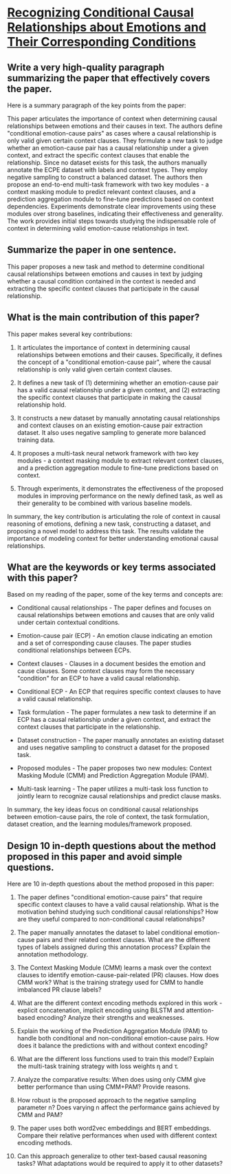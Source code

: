 # [Recognizing Conditional Causal Relationships about Emotions and Their   Corresponding Conditions](https://arxiv.org/abs/2311.16579)

## Write a very high-quality paragraph summarizing the paper that effectively covers the paper.

 Here is a summary paragraph of the key points from the paper:

This paper articulates the importance of context when determining causal relationships between emotions and their causes in text. The authors define "conditional emotion-cause pairs" as cases where a causal relationship is only valid given certain context clauses. They formulate a new task to judge whether an emotion-cause pair has a causal relationship under a given context, and extract the specific context clauses that enable the relationship. Since no dataset exists for this task, the authors manually annotate the ECPE dataset with labels and context types. They employ negative sampling to construct a balanced dataset. The authors then propose an end-to-end multi-task framework with two key modules - a context masking module to predict relevant context clauses, and a prediction aggregation module to fine-tune predictions based on context dependencies. Experiments demonstrate clear improvements using these modules over strong baselines, indicating their effectiveness and generality. The work provides initial steps towards studying the indispensable role of context in determining valid emotion-cause relationships in text.


## Summarize the paper in one sentence.

 This paper proposes a new task and method to determine conditional causal relationships between emotions and causes in text by judging whether a causal condition contained in the context is needed and extracting the specific context clauses that participate in the causal relationship.


## What is the main contribution of this paper?

 This paper makes several key contributions:

1. It articulates the importance of context in determining causal relationships between emotions and their causes. Specifically, it defines the concept of a "conditional emotion-cause pair", where the causal relationship is only valid given certain context clauses. 

2. It defines a new task of (1) determining whether an emotion-cause pair has a valid causal relationship under a given context, and (2) extracting the specific context clauses that participate in making the causal relationship hold.

3. It constructs a new dataset by manually annotating causal relationships and context clauses on an existing emotion-cause pair extraction dataset. It also uses negative sampling to generate more balanced training data.

4. It proposes a multi-task neural network framework with two key modules - a context masking module to extract relevant context clauses, and a prediction aggregation module to fine-tune predictions based on context.

5. Through experiments, it demonstrates the effectiveness of the proposed modules in improving performance on the newly defined task, as well as their generality to be combined with various baseline models.

In summary, the key contribution is articulating the role of context in causal reasoning of emotions, defining a new task, constructing a dataset, and proposing a novel model to address this task. The results validate the importance of modeling context for better understanding emotional causal relationships.


## What are the keywords or key terms associated with this paper?

 Based on my reading of the paper, some of the key terms and concepts are:

- Conditional causal relationships - The paper defines and focuses on causal relationships between emotions and causes that are only valid under certain contextual conditions. 

- Emotion-cause pair (ECP) - An emotion clause indicating an emotion and a set of corresponding cause clauses. The paper studies conditional relationships between ECPs.

- Context clauses - Clauses in a document besides the emotion and cause clauses. Some context clauses may form the necessary "condition" for an ECP to have a valid causal relationship.  

- Conditional ECP - An ECP that requires specific context clauses to have a valid causal relationship. 

- Task formulation - The paper formulates a new task to determine if an ECP has a causal relationship under a given context, and extract the context clauses that participate in the relationship.

- Dataset construction - The paper manually annotates an existing dataset and uses negative sampling to construct a dataset for the proposed task.

- Proposed modules - The paper proposes two new modules: Context Masking Module (CMM) and Prediction Aggregation Module (PAM).

- Multi-task learning - The paper utilizes a multi-task loss function to jointly learn to recognize causal relationships and predict clause masks.

In summary, the key ideas focus on conditional causal relationships between emotion-cause pairs, the role of context, the task formulation, dataset creation, and the learning modules/framework proposed.


## Design 10 in-depth questions about the method proposed in this paper and avoid simple questions.

 Here are 10 in-depth questions about the method proposed in this paper:

1. The paper defines "conditional emotion-cause pairs" that require specific context clauses to have a valid causal relationship. What is the motivation behind studying such conditional causal relationships? How are they useful compared to non-conditional causal relationships?

2. The paper manually annotates the dataset to label conditional emotion-cause pairs and their related context clauses. What are the different types of labels assigned during this annotation process? Explain the annotation methodology.  

3. The Context Masking Module (CMM) learns a mask over the context clauses to identify emotion-cause-pair-related (PR) clauses. How does CMM work? What is the training strategy used for CMM to handle imbalanced PR clause labels?

4. What are the different context encoding methods explored in this work - explicit concatenation, implicit encoding using BiLSTM and attention-based encoding? Analyze their strengths and weaknesses. 

5. Explain the working of the Prediction Aggregation Module (PAM) to handle both conditional and non-conditional emotion-cause pairs. How does it balance the predictions with and without context encoding?

6. What are the different loss functions used to train this model? Explain the multi-task training strategy with loss weights η and τ. 

7. Analyze the comparative results: When does using only CMM give better performance than using CMM+PAM? Provide reasons.

8. How robust is the proposed approach to the negative sampling parameter n? Does varying n affect the performance gains achieved by CMM and PAM?

9. The paper uses both word2vec embeddings and BERT embeddings. Compare their relative performances when used with different context encoding methods. 

10. Can this approach generalize to other text-based causal reasoning tasks? What adaptations would be required to apply it to other datasets?
